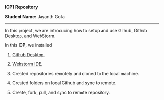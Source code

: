 **ICP1 Repository**

**Student Name:** Jayanth Golla
****
In this project, we are introducing how to setup and use Github, Github Desktop, and WebStorm.

In this **ICP**, we installed

1. <a href="https://github.com/">Github Desktop.</a>

2. <a href="https://www.jetbrains.com/webstorm/">Webstorm IDE.</a>

3. Created repositories remotely and cloned to the local machine.

4. Created folders on local Github and sync to remote.

5. Create, fork, pull, and sync to remote repository.
